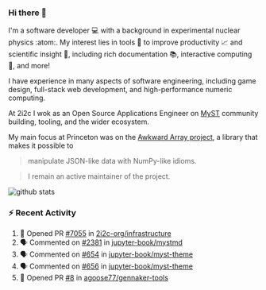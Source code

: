### Hi there 👋 

I'm a software developer 💻 with a background in experimental nuclear physics :atom:. My interest lies in tools :wrench: to improve productivity :chart_with_upwards_trend: and scientific insight :telescope:, including rich documentation 📚, interactive computing 🧮, and more! 

I have experience in many aspects of software engineering, including game design, full-stack web development, and high-performance numeric computing. 

At 2i2c I wok as an Open Source Applications Engineer on [MyST](https://github.com/jupyter-book/mystmd) community building, tooling, and the wider ecosystem. 

My main focus at Princeton was on the [Awkward Array project](awkward-array.org/), a library that makes it possible to 
> manipulate JSON-like data with NumPy-like idioms.

> I remain an active maintainer of the project. 

![github stats](https://github-readme-stats.vercel.app/api?username=agoose77&show_icons=true&hide_rank=true&hide_title=true&bg_color=30,e76445,904e95&text_color=efe3ec&icon_color=efe3ec)
<!--
**agoose77/agoose77** is a ✨ _special_ ✨ repository because its `README.md` (this file) appears on your GitHub profile.

Here are some ideas to get you started:

- 🔭 I’m currently working on ...
- 🌱 I’m currently learning ...
- 👯 I’m looking to collaborate on ...
- 🤔 I’m looking for help with ...
- 💬 Ask me about ...
- 📫 How to reach me: ...
- 😄 Pronouns: ...
- ⚡ Fun fact: ...
-->

### :zap: Recent Activity

<!--START_SECTION:activity-->
1. 💪 Opened PR [#7055](undefined) in [2i2c-org/infrastructure](https://github.com/2i2c-org/infrastructure)
2. 🗣 Commented on [#2381](https://github.com/jupyter-book/mystmd/issues/2381#issuecomment-3468326429) in [jupyter-book/mystmd](https://github.com/jupyter-book/mystmd)
3. 🗣 Commented on [#654](https://github.com/jupyter-book/myst-theme/pull/654#issuecomment-3468088649) in [jupyter-book/myst-theme](https://github.com/jupyter-book/myst-theme)
4. 🗣 Commented on [#656](https://github.com/jupyter-book/myst-theme/pull/656#issuecomment-3468078880) in [jupyter-book/myst-theme](https://github.com/jupyter-book/myst-theme)
5. 💪 Opened PR [#8](undefined) in [agoose77/gennaker-tools](https://github.com/agoose77/gennaker-tools)
<!--END_SECTION:activity-->
